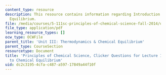 ```yaml
---
content_type: resource
description: This resource contains information regarding Introduction to Chemical
  Equilibrium.
file: /media/courses/5-111sc-principles-of-chemical-science-fall-2014/dc2c31954cfac487a59717849a44f10f_MIT5_111F14_Lec18Clkr.pdf
file_type: application/pdf
learning_resource_types: []
ocw_type: OCWFile
parent_title: 'Unit III: Thermodynamics & Chemical Equilibrium'
parent_type: CourseSection
resourcetype: Document
title: 'Principles of Chemical Science, Clicker Questions for Lecture 18: Introduction
  to Chemical Equilibrium'
uid: dc2c3195-4cfa-c487-a597-17849a44f10f
---
```

